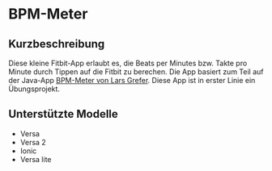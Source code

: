 # BPM-Meter
## Kurzbeschreibung
Diese kleine Fitbit-App erlaubt es, die Beats per Minutes bzw. Takte pro Minute durch Tippen auf die Fitbit zu berechen.
Die App basiert zum Teil auf der Java-App [BPM-Meter von Lars Grefer](https://github.com/larsgrefer/bpm-meter-android).
Diese App ist in erster Linie ein Übungsprojekt.

## Unterstützte Modelle
- Versa
- Versa 2
- Ionic
- Versa lite